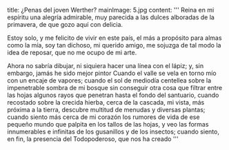 title: ¿Penas del joven Werther?
mainImage: 5.jpg
content: 
 '''
Reina en mi espíritu una alegría admirable, muy parecida a las dulces alboradas de la primavera, de que gozo aquí con delicia.

Estoy solo, y me felicito de vivir en este país, el más a propósito para almas como la mía, soy tan dichoso, mi querido amigo, me sojuzga de tal modo la idea de reposar, que no me ocupo de mi arte.

Ahora no sabría dibujar, ni siquiera hacer una línea con el lápiz; y, sin embargo, jamás he sido mejor pintor Cuando el valle se vela en torno mío con un encaje de vapores; cuando el sol de mediodía centellea sobre la impenetrable sombra de mi bosque sin conseguir otra cosa que filtrar entre las hojas algunos rayos que penetran hasta el fondo del santuario, cuando recostado sobre la crecida hierba, cerca de la cascada, mi vista, más próxima a la tierra, descubre multitud de menudas y diversas plantas; cuando siento más cerca de mi corazón los rumores de vida de ese pequeño mundo que palpita en los tallos de las hojas, y veo las formas innumerables e infinitas de los gusanillos y de los insectos; cuando siento, en fin, la presencia del Todopoderoso, que nos ha creado
 '''
